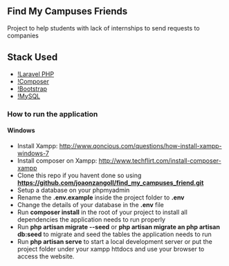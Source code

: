 
## Find My Campuses Friends

Project to help students with lack of internships to send requests to companies

## Stack Used

* [!Laravel PHP](https://laravel.com)
* [!Composer](https://getcomposer.org)
* [!Bootstrap](https://getbootstrap.com)
* [!MySQL](https://www.mysql.com)


### How to run the application

#### **Windows**

* Install Xampp: http://www.qoncious.com/questions/how-install-xampp-windows-7
* Install composer on Xampp: http://www.techflirt.com/install-composer-xampp
* Clone this repo if you havent done so using **https://github.com/joaonzangoII/find_my_campuses_friend.git**
* Setup a database on your phpmyadmin
* Rename the **.env.example** inside the project folder to **.env**
* Change the details of your database in the **.env** file
* Run **composer install** in the root of your project to install all dependencies the application needs to run properly
* Run **php artisan migrate --seed** or **php artisan migrate an php artisan db:seed** to migrate and seed the tables the application needs to run
* Run **php artisan serve** to start a local development server or put the project folder under your xampp httdocs and use your browser to access the website.


